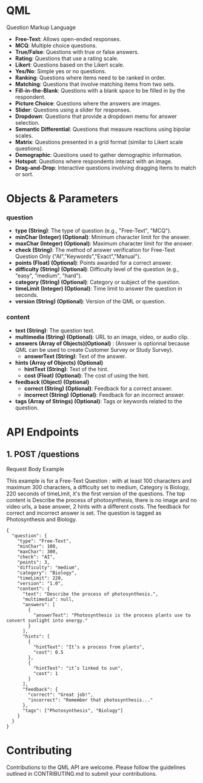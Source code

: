 # QML
Question Markup Language

- **Free-Text**: Allows open-ended responses.
- **MCQ**: Multiple choice questions.
- **True/False**: Questions with true or false answers.
- **Rating**: Questions that use a rating scale.
- **Likert**: Questions based on the Likert scale.
- **Yes/No**: Simple yes or no questions.
- **Ranking**: Questions where items need to be ranked in order.
- **Matching**: Questions that involve matching items from two sets.
- **Fill-in-the-Blank**: Questions with a blank space to be filled in by the respondent.
- **Picture Choice**: Questions where the answers are images.
- **Slider**: Questions using a slider for responses.
- **Dropdown**: Questions that provide a dropdown menu for answer selection.
- **Semantic Differential**: Questions that measure reactions using bipolar scales.
- **Matrix**: Questions presented in a grid format (similar to Likert scale questions).
- **Demographic**: Questions used to gather demographic information.
- **Hotspot**: Questions where respondents interact with an image.
- **Drag-and-Drop**: Interactive questions involving dragging items to match or sort.


# Objects & Parameters 

### question

- **type (String)**: The type of question (e.g., "Free-Text", "MCQ").
- **minChar (Integer) (Optional)**: Minimum character limit for the answer.
- **maxChar (Integer) (Optional)**: Maximum character limit for the answer.
- **check (String)**: The method of answer verification for Free-Text Question Only ("AI","Keywords","Exact","Manual").
- **points (Float) (Optional)**: Points awarded for a correct answer.
- **difficulty (String) (Optional)**: Difficulty level of the question (e.g., "easy", "medium", "hard").
- **category (String) (Optional)**: Category or subject of the question.
- **timeLimit (Integer) (Optional)**: Time limit to answer the question in seconds.
- **version (String) (Optional)**: Version of the QML or question.


### content

- **text (String)**: The question text.
- **multimedia (String) (Optional)**: URL to an image, video, or audio clip.
- **answers (Array of Objects)(Optional)** : (Answer is optionnal because QML can be used to create Customer Survey or Study Survey).
    - **answerText (String)**: Text of the answer.
- **hints (Array of Objects) (Optional)**
    - **hintText (String)**: Text of the hint.
    - **cost (Float) (Optional)**: The cost of using the hint.
- **feedback (Object) (Optional)**
    - **correct (String) (Optional)**: Feedback for a correct answer.
    - **incorrect (String) (Optional)**: Feedback for an incorrect answer.
- **tags (Array of Strings) (Optional)**: Tags or keywords related to the question.



# API Endpoints

## 1. POST /questions

Request Body Example

This example is for a Free-Text Question  : 
with at least 100 characters and maximum 300 characters, a difficulty set to medium, Category is Biology, 220 seconds of timeLimit, it's the first version of the questions.
The top content is Describe the process of photosynthesis, there is no image and no video urls, a base answer, 2 hints with a different costs. The feedback for correct and incorrect answer is set. The question is tagged as Photosynthesis and Biology.

```
{
  "question": {
    "type": "Free-Text",
    "minChar": 100,
    "maxChar": 300,
    "check": "AI",
    "points": 3,
    "difficulty": "medium",
    "category": "Biology",
    "timeLimit": 220,
    "version": "1.0",
    "content": {
      "text": "Describe the process of photosynthesis.",
      "multimedia": null,
      "answers": [
        {
          "answerText": "Photosynthesis is the process plants use to convert sunlight into energy."
        }
      ],
      "hints": [
        {
          "hintText": "It’s a process from plants",
          "cost": 0.5
        },
        {
          "hintText": "it’s linked to sun",
          "cost": 1
        }
      ],
      "feedback": {
        "correct": "Great job!",
        "incorrect": "Remember that photosynthesis..."
      },
      "tags": ["Photosynthesis", "Biology"]
    }
  }
}
```

# Contributing
Contributions to the QML API are welcome. Please follow the guidelines outlined in CONTRIBUTING.md to submit your contributions.
